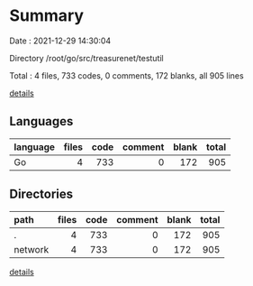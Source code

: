 # Summary

Date : 2021-12-29 14:30:04

Directory /root/go/src/treasurenet/testutil

Total : 4 files,  733 codes, 0 comments, 172 blanks, all 905 lines

[details](details.md)

## Languages
| language | files | code | comment | blank | total |
| :--- | ---: | ---: | ---: | ---: | ---: |
| Go | 4 | 733 | 0 | 172 | 905 |

## Directories
| path | files | code | comment | blank | total |
| :--- | ---: | ---: | ---: | ---: | ---: |
| . | 4 | 733 | 0 | 172 | 905 |
| network | 4 | 733 | 0 | 172 | 905 |

[details](details.md)
